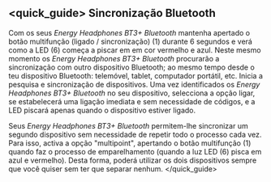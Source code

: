 ## <quick_guide> Sincronização Bluetooth

Com os seus *Energy Headphones BT3+ Bluetooth* mantenha apertado o botão multifunção (ligado / sincronização) (1) durante 6 segundos e verá como a LED (6) começa a piscar em em cor vermelho e azul. Neste mesmo momento os *Energy Headphones BT3+ Bluetooth* procurarão a sincronização com outro dispositivo Bluetooth; ao mesmo tempo desde o teu dispositivo Bluetooth: telemóvel, tablet, computador portátil, etc. Inicia a pesquisa e sincronização de dispositivos. Uma vez identificados os *Energy Headphones BT3+ Bluetooth* no seu dispositivo, selecciona a opção ligar, se estabelecerá uma ligação imediata e sem necessidade de códigos, e a LED piscará apenas quando o dispositivo estiver ligado. 

Seus *Energy Headphones BT3+ Bluetooth* permitem-lhe sincronizar um segundo dispositivo sem necessidade de repetir todo o processo cada vez. Para isso, activa a opção "multipoint", apertando o botão multifunção (1) quando faz o processo de emparelhamento (quando a luz LED (6) pisca em azul e vermelho). Desta forma, poderá utilizar os dois dispositivos sempre que você quiser sem ter que separar nenhum.
</quick_guide>
